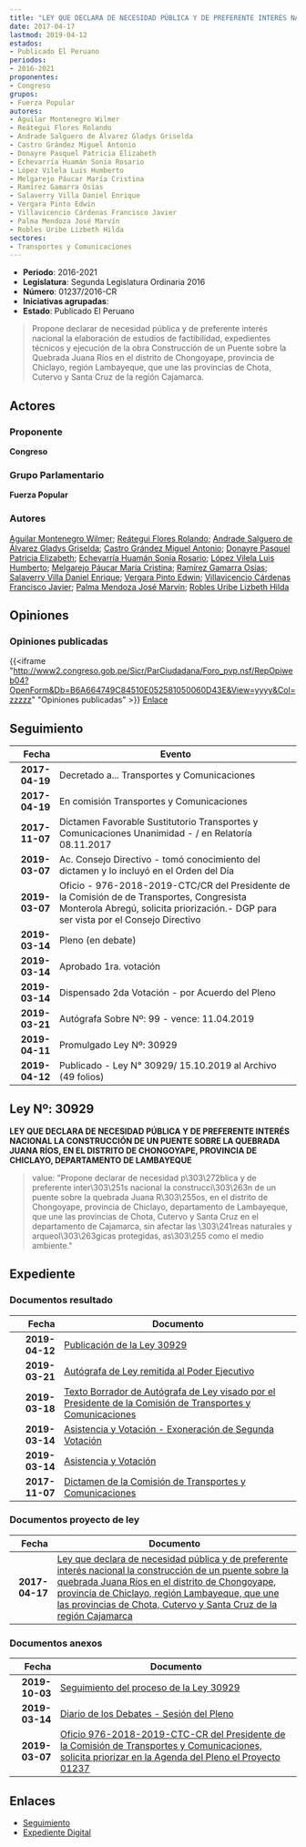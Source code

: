 ```yaml
---
title: "LEY QUE DECLARA DE NECESIDAD PÚBLICA Y DE PREFERENTE INTERÉS NACIONAL LA CONSTRUCCIÓN DE UN PUENTE SOBRE LA QUEBRADA JUANA RÍOS EN EL DISTRITO DE CHONGOYAPE, PROVINCIA DE CHICLAYO, REGIÓN LAMBAYEQUE, QUE UNE LAS PROVINCIAS DE CHOTA, CUTERVO Y SANTA CRUZ DE LA REGIÓN CAJAMARCA"
date: 2017-04-17
lastmod: 2019-04-12
estados:
- Publicado El Peruano
periodos:
- 2016-2021
proponentes:
- Congreso
grupos:
- Fuerza Popular
autores:
- Aguilar Montenegro Wilmer
- Reátegui Flores Rolando
- Andrade Salguero de Álvarez Gladys Griselda
- Castro Grández Miguel Antonio
- Donayre Pasquel Patricia Elizabeth
- Echevarría Huamán Sonia Rosario
- López Vilela Luis Humberto
- Melgarejo Páucar María Cristina
- Ramírez Gamarra Osías
- Salaverry Villa Daniel Enrique
- Vergara Pinto Edwin
- Villavicencio Cárdenas Francisco Javier
- Palma Mendoza José Marvín
- Robles Uribe Lizbeth Hilda
sectores:
- Transportes y Comunicaciones
---
```

- **Periodo**: 2016-2021
- **Legislatura**: Segunda Legislatura Ordinaria 2016
- **Número**: 01237/2016-CR
- **Iniciativas agrupadas**: 
- **Estado**: Publicado El Peruano

> Propone declarar de necesidad pública y de preferente interés nacional la elaboración de estudios de factibilidad, expedientes técnicos y ejecución de la obra Construcción de un Puente sobre la Quebrada Juana Ríos en el distrito de Chongoyape, provincia de Chiclayo, región Lambayeque, que une las provincias de Chota, Cutervo y Santa Cruz de la región Cajamarca.


## Actores

### Proponente

**Congreso**

### Grupo Parlamentario

**Fuerza Popular**

### Autores

[Aguilar Montenegro Wilmer](mailto:mailto:waguilar@congreso.gob.pe); [Reátegui Flores Rolando](mailto:mailto:rreategui@congreso.gob.pe); [Andrade Salguero de Álvarez Gladys Griselda](mailto:mailto:gandrade@congreso.gob.pe); [Castro Grández Miguel Antonio](mailto:mailto:macastro@congreso.gob.pe); [Donayre Pasquel Patricia Elizabeth](mailto:mailto:pdonayre@congreso.gob.pe); [Echevarría Huamán Sonia Rosario](mailto:mailto:sechevarria@congreso.gob.pe); [López Vilela Luis Humberto](mailto:mailto:llopezv@congreso.gob.pe); [Melgarejo Páucar María Cristina](mailto:mailto:mmelgarejo@congreso.gob.pe); [Ramírez Gamarra Osías](mailto:mailto:oramirez@congreso.gob.pe); [Salaverry Villa Daniel Enrique](mailto:mailto:dsalaverry@congreso.gob.pe); [Vergara Pinto Edwin](mailto:mailto:evergara@congreso.gob.pe); [Villavicencio Cárdenas Francisco Javier](mailto:mailto:fvillavicencio@congreso.gob.pe); [Palma Mendoza José Marvín](mailto:mailto:jpalma@congreso.gob.pe); [Robles Uribe Lizbeth Hilda](mailto:mailto:lroblesu@congreso.gob.pe)

## Opiniones

### Opiniones publicadas

{{<iframe "http://www2.congreso.gob.pe/Sicr/ParCiudadana/Foro_pvp.nsf/RepOpiweb04?OpenForm&Db=B6A664749C84510E052581050060D43E&View=yyyy&Col=zzzzz" "Opiniones publicadas" >}}
[Enlace](http://www2.congreso.gob.pe/Sicr/ParCiudadana/Foro_pvp.nsf/RepOpiweb04?OpenForm&Db=B6A664749C84510E052581050060D43E&View=yyyy&Col=zzzzz)


## Seguimiento

| Fecha | Evento |
|------:|--------|
| **2017-04-19** | Decretado a... Transportes y Comunicaciones |
| **2017-04-19** | En comisión Transportes y Comunicaciones |
| **2017-11-07** | Dictamen Favorable Sustitutorio Transportes y Comunicaciones Unanimidad - / en Relatoría 08.11.2017 |
| **2019-03-07** | Ac. Consejo Directivo - tomó conocimiento del dictamen y lo incluyó en el Orden del Día |
| **2019-03-07** | Oficio - 976-2018-2019-CTC/CR del Presidente de la Comisión de de Transportes, Congresista Monterola Abregú, solicita priorización.- DGP para ser vista por el Consejo Directivo |
| **2019-03-14** | Pleno (en debate) |
| **2019-03-14** | Aprobado 1ra. votación |
| **2019-03-14** | Dispensado 2da Votación - por Acuerdo del Pleno |
| **2019-03-21** | Autógrafa Sobre Nº: 99 - vence: 11.04.2019 |
| **2019-04-11** | Promulgado Ley Nº: 30929 |
| **2019-04-12** | Publicado - Ley N° 30929/ 15.10.2019 al Archivo (49 folios) |

## Ley Nº: 30929

**LEY QUE DECLARA DE NECESIDAD PÚBLICA Y DE PREFERENTE INTERÉS NACIONAL LA CONSTRUCCIÓN DE UN PUENTE SOBRE LA QUEBRADA JUANA RÍOS, EN EL DISTRITO DE CHONGOYAPE, PROVINCIA DE CHICLAYO, DEPARTAMENTO DE LAMBAYEQUE**

> value: "Propone declarar de necesidad p\303\272blica y de preferente inter\303\251s nacional la construcci\303\263n de un puente sobre la quebrada Juana R\303\255os, en el distrito de Chongoyape, provincia de Chiclayo, departamento de Lambayeque, que une las provincias de Chota, Cutervo y Santa Cruz en el departamento de Cajamarca, sin afectar las \303\241reas naturales y arqueol\303\263gicas protegidas, as\303\255 como el medio ambiente."


## Expediente

### Documentos resultado

| Fecha | Documento |
|------:|-----------|
| **2019-04-12** | [Publicación de la Ley 30929](http://www.leyes.congreso.gob.pe/Documentos/2016_2021/ADLP/Normas_Legales/30929-LEY.pdf) |
| **2019-03-21** | [Autógrafa de Ley remitida al Poder Ejecutivo](http://www.leyes.congreso.gob.pe/Documentos/2016_2021/ADLP/Texto_Aprobado/AU0123720190321.pdf) |
| **2019-03-18** | [Texto Borrador de Autógrafa de Ley visado por el Presidente de la Comisión de Transportes y Comunicaciones](http://www.leyes.congreso.gob.pe/Documentos/2016_2021/Texto_Borrador_de_Autografa/BAU123720190314.pdf) |
| **2019-03-14** | [Asistencia y Votación - Exoneración de Segunda Votación](http://www.leyes.congreso.gob.pe/Documentos/2016_2021/Asistencia_y_Votacion/Proyectos_de_Ley/Exoneracion_de_Segunda_Votacion/PL_ESV01237_20190314..pdf) |
| **2019-03-14** | [Asistencia y Votación](http://www.leyes.congreso.gob.pe/Documentos/2016_2021/Asistencia_y_Votacion/Proyectos_de_Ley/PL_AV01237_20190314..pdf) |
| **2017-11-07** | [Dictamen de la Comisión de Transportes y Comunicaciones](http://www.leyes.congreso.gob.pe/Documentos/2016_2021/Dictamenes/Proyectos_de_Ley/01237DC23MAY20171107..PDF) |

### Documentos proyecto de ley

| Fecha | Documento |
|------:|-----------|
| **2017-04-17** | [Ley que declara de necesidad pública y de preferente interés nacional la construcción de un puente sobre la quebrada Juana Ríos en el distrito de Chongoyape, provincia de Chiclayo, región Lambayeque, que une las provincias de Chota, Cutervo y Santa Cruz de la región Cajamarca](http://www.leyes.congreso.gob.pe/Documentos/2016_2021/Proyectos_de_Ley_y_de_Resoluciones_Legislativas/PL0123720170417.PDF) |

### Documentos anexos

| Fecha | Documento |
|------:|-----------|
| **2019-10-03** | [Seguimiento del proceso de la Ley 30929](http://www.leyes.congreso.gob.pe/Documentos/2016_2021/Seguimiento_de_Proyectos_de_Ley/01237PL20191003.pdf) |
| **2019-03-14** | [Diario de los Debates - Sesión del Pleno](http://www2.congreso.gob.pe/Sicr/DiarioDebates/Publicad.nsf/SesionesPleno/05256D6E0073DFE9052583BE005C6657/$FILE/SLO-2018-1.pdf) |
| **2019-03-07** | [Oficio 976-2018-2019-CTC-CR del Presidente de la Comisión de Transportes y Comunicaciones, solicita priorizar en la Agenda del Pleno el Proyecto 01237](http://www.leyes.congreso.gob.pe/Documentos/2016_2021/Oficios/Comisiones_Ordinarias/OFICIO-976-2018-2019-CTC-CR.pdf) |

## Enlaces

- [Seguimiento](http://www2.congreso.gob.pe/Sicr/TraDocEstProc/CLProLey2016.nsf/f7fff46988ca05b1052578e100829cc7/17dc40cf642002320525810500663e5b?OpenDocument)
- [Expediente Digital](http://www2.congreso.gob.pe/Sicr/TraDocEstProc/CLProLey2016.nsf/f7fff46988ca05b1052578e100829cc7/17dc40cf642002320525810500663e5b?OpenDocument&Click=05257FB7005EB655.eb71d0cf91d8294e05256cdf006b5706/$Body/0.1C6C)

